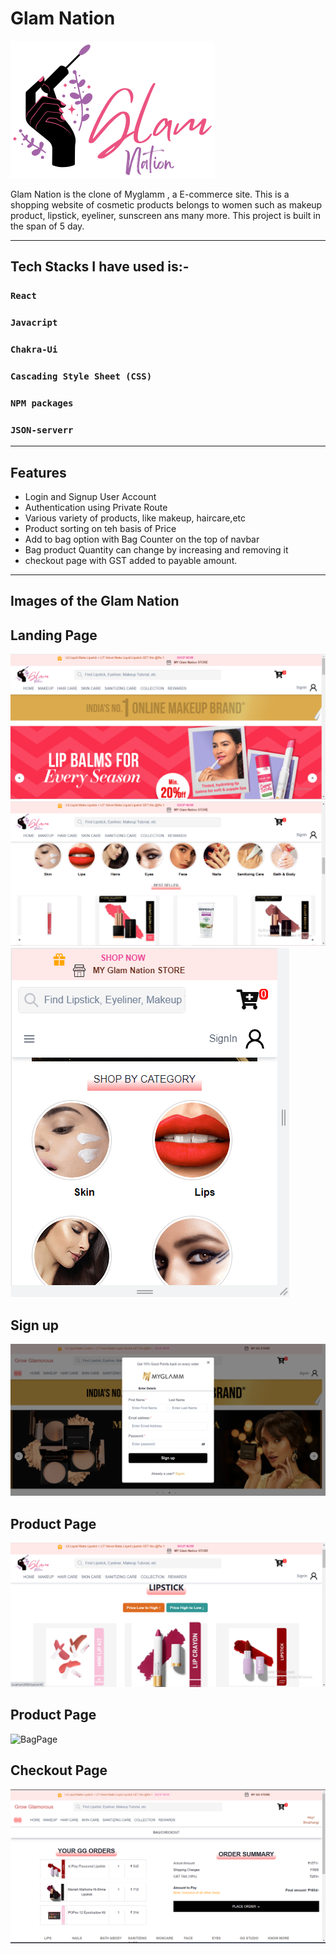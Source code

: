 # Glam Nation

 ![Logo](/images/nation.png)

Glam Nation is the clone of Myglamm , a E-commerce site. This is a shopping website of cosmetic products belongs to women such as makeup product, lipstick, eyeliner, sunscreen ans many more. 
This project  is built in the span of 5 day.

***
## Tech Stacks I have used  is:-

### `React`
### `Javacript`
### `Chakra-Ui`
### `Cascading Style Sheet (CSS)`
### `NPM packages`
### `JSON-serverr`

***

##  Features 

 * Login and Signup User Account
 * Authentication using Private Route
 * Various variety of products, like makeup, haircare,etc
 * Product sorting on teh basis of Price
 * Add to bag option with Bag Counter on the top of navbar
 * Bag product Quantity can change by increasing and removing it
 * checkout page with GST added to payable amount.


***


## Images of the Glam Nation

## Landing Page

![LandingPage1](/images/LandingPage1.png)
![LandingPage2](/images/LandingPage2.png)
![responsive](/images/Rsposiveness.png)

 ## Sign up

![signup](/images/signup.png)

 ## Product Page

![ProductPage](/images/ProductPage.png) 
 
## Product Page

![BagPage](/images/Bag20Page.png) 

## Checkout Page

![checkout](/images/Checkout.png) 



